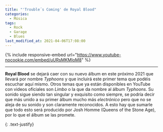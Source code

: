 ```yaml
---
title: "'Trouble´s Coming' de Royal Blood"
categories:
  - Música
tags:
  - Rock
  - Garage
  - Blues
last_modified_at: 2021-04-06T17:08:00
---
```


{% include responsive-embed url="https://www.youtube-nocookie.com/embed/uURsMKMloM8" %}

---

**Royal Blood** se dejará caer con su nuevo álbum en este próximo 2021 que llevará por nombre *Typhoons* y que incluirá este primer tema que podéis escuchar aquí mismo. Otros temas que ya están disponibles en YouTube con videos oficiales son *Limbo* o la que da nombre al álbum *Typhoons*. Su sonido sigue siendo tan singular y exquisito como siempre, se podría decir que más unido a su primer álbum mucho más *electrónico* pero que no se aleja de su sonido y son claramente reconocidos. A esto hay que sumarle que todo esto será producido por Josh Homme (Queens of the Stone Age), por lo que el álbum se las promete. 

{: .text-justify}
